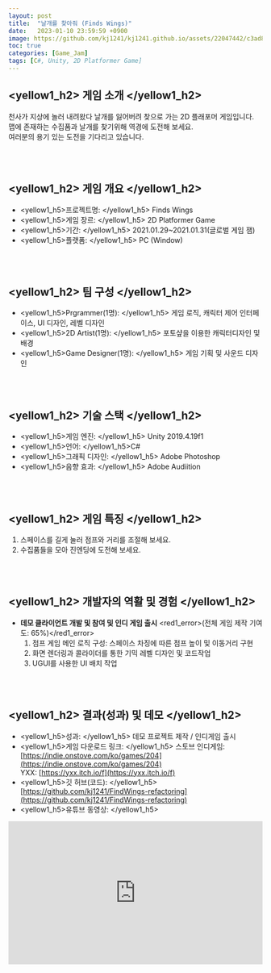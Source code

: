 ```yaml
---
layout: post
title:  "날개를 찾아줘 (Finds Wings)"
date:   2023-01-10 23:59:59 +0900
image: https://github.com/kj1241/kj1241.github.io/assets/22047442/c3ad8c4e-4d56-43b4-93e8-9cf0f657d28b
toc: true
categories: [Game_Jam]
tags: [C#, Unity, 2D Platformer Game]
---
```


## <yellow1_h2> 게임 소개 </yellow1_h2>

천사가 지상에 놀러 내려왔다 날개를 잃어버려 찾으로 가는 2D 플래포머 게임입니다.  
맵에 존재하는 수집품과 날개를 찾기위해 역경에 도전해 보세요.  
여러분의 용기 있는 도전을 기다리고 있습니다.

<br>
<br>

## <yellow1_h2> 게임 개요 </yellow1_h2>

- <span><yellow1_h5>프로젝트명: </yellow1_h5> Finds Wings</span>
- <span><yellow1_h5>게임 장르: </yellow1_h5> 2D Platformer Game</span>
- <span><yellow1_h5>기간: </yellow1_h5> 2021.01.29~2021.01.31(글로벌 게임 잼)</span>
- <span><yellow1_h5>플랫폼: </yellow1_h5> PC (Window)</span> 

<br>
<br>

## <yellow1_h2> 팀 구성 </yellow1_h2>

- <span><yellow1_h5>Prgrammer(1명): </yellow1_h5> 게임 로직, 캐릭터 제어 인터페이스, UI 디자인, 레벨 디자인</span>
- <span><yellow1_h5>2D Artist(1명): </yellow1_h5> 포토샾을 이용한 캐릭터디자인 및 배경</span>
- <span><yellow1_h5>Game Designer(1명): </yellow1_h5> 게임 기획 및 사운드 디자인</span>

<br>
<br>

## <yellow1_h2> 기술 스택 </yellow1_h2>

- <span><yellow1_h5>게임 엔진: </yellow1_h5> Unity 2019.4.19f1</span>
- <span><yellow1_h5>언어: </yellow1_h5>C#</span>
- <span><yellow1_h5>그래픽 디자인: </yellow1_h5> Adobe Photoshop</span>
- <span><yellow1_h5>음향 효과: </yellow1_h5> Adobe Audiition</span> 

<br>
<br>

## <yellow1_h2> 게임 특징 </yellow1_h2>

1. 스페이스를 길게 눌러 점프와 거리를 조절해 보세요.
2. 수집품들을 모아 진엔딩에 도전해 보세요.

<br>
<br>

## <yellow1_h2> 개발자의 역활 및 경험 </yellow1_h2>

- **데모 클라이언트 개발 및 참여 및 인디 게임 출시** <span><red1_error>(전체 게임 제작 기여도: 65%)</red1_error></span>
    1. 점프 게임 메인 로직 구성:  스페이스 차징에 따른 점프 높이 및 이동거리 구현
    2. 화면 렌더링과 콜라이더를 통한 기믹 레벨 디자인 및 코드작업
    3. UGUI를 사용한 UI 배치 작업

<br>
<br>

## <yellow1_h2> 결과(성과) 및 데모 </yellow1_h2>

- <span><yellow1_h5>성과: </yellow1_h5> 데모 프로젝트 제작 / 인디게임 출시 </span>
- <yellow1_h5>게임 다운로드 링크: </yellow1_h5>
스토브 인디게임: [https://indie.onstove.com/ko/games/204](https://indie.onstove.com/ko/games/204)  
YXX: [https://yxx.itch.io/f](https://yxx.itch.io/f)  
- <span> <yellow1_h5>깃 허브(코드): </yellow1_h5> [https://github.com/kj1241/FindWings-refactoring](https://github.com/kj1241/FindWings-refactoring) </span>
- <yellow1_h5>유튜브 동영상: </yellow1_h5> 
<iframe width="100%" style="aspect-ratio:16/9" src="https://www.youtube.com/embed/1x_Vr8Gaox0" title="Find Wings" frameborder="0" allow="accelerometer; autoplay; clipboard-write; encrypted-media; gyroscope; picture-in-picture; web-share" allowfullscreen></iframe>
